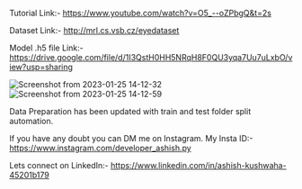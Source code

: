 
Tutorial Link:- https://www.youtube.com/watch?v=O5_--oZPbgQ&t=2s

Dataset Link:- http://mrl.cs.vsb.cz/eyedataset

Model .h5 file Link:- https://drive.google.com/file/d/1I3QstH0HH5NRqH8F0QU3yqa7Uu7uLxbO/view?usp=sharing

![Screenshot from 2023-01-25 14-12-32](https://user-images.githubusercontent.com/59412013/214517864-e7defd90-57c5-4524-be22-b2907dc41c02.png)
![Screenshot from 2023-01-25 14-12-59](https://user-images.githubusercontent.com/59412013/214517882-099ed7cd-d8b7-4c06-a471-db6375866751.png)






Data Preparation has been updated with train and test folder split automation.

If you have any doubt you can DM me on Instagram.
My Insta ID:- https://www.instagram.com/developer_ashish.py

Lets connect on LinkedIn:- https://www.linkedin.com/in/ashish-kushwaha-45201b179

